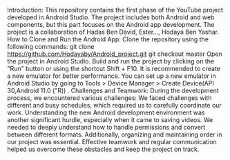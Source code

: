 Introduction:
This repository contains the first phase of the YouTube project developed in Android Studio. The project includes both Android and web components, but this part focuses on the Android app development. The project is a collaboration of Hadas Ben David, Ester..., Hodaya Ben Yashar.
How to Clone and Run the Android App:
Clone the repository using the following commands:
git clone https://github.com/Hodayaby/Android_project.git
git checkout master 
Open the project in Android Studio.
Build and run the project by clicking on the "Run" button or using the shortcut Shift + F10.
It is recommended to create a new emulator for better performance. You can set up a new emulator in Android Studio by going to Tools > Device Manager > Create Device(API 30,Android 11.0 ("R)) .
Challenges and Teamwork:
During the development process, we encountered various challenges:
We faced challenges with different and busy schedules, which required us to carefully coordinate our work.
Understanding the new Android development environment was another significant hurdle, especially when it came to saving videos.
We needed to deeply understand how to handle permissions and convert between different formats. 
Additionally, organizing and maintaining order in our project was essential.
Effective teamwork and regular communication helped us overcome these obstacles and keep the project on track.
